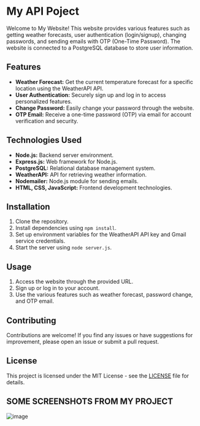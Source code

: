 # My API Poject

Welcome to My Website! This website provides various features such as getting weather forecasts, user authentication (login/signup), changing passwords, and sending emails with OTP (One-Time Password). The website is connected to a PostgreSQL database to store user information.

## Features

- **Weather Forecast:** Get the current temperature forecast for a specific location using the WeatherAPI API.
- **User Authentication:** Securely sign up and log in to access personalized features.
- **Change Password:** Easily change your password through the website.
- **OTP Email:** Receive a one-time password (OTP) via email for account verification and security.

## Technologies Used

- **Node.js:** Backend server environment.
- **Express.js:** Web framework for Node.js.
- **PostgreSQL:** Relational database management system.
- **WeatherAPI:** API for retrieving weather information.
- **Nodemailer:** Node.js module for sending emails.
- **HTML, CSS, JavaScript:** Frontend development technologies.

## Installation

1. Clone the repository.
2. Install dependencies using `npm install`.
3. Set up environment variables for the WeatherAPI API key and Gmail service credentials.
4. Start the server using `node server.js`.

## Usage

1. Access the website through the provided URL.
2. Sign up or log in to your account.
3. Use the various features such as weather forecast, password change, and OTP email.

## Contributing

Contributions are welcome! If you find any issues or have suggestions for improvement, please open an issue or submit a pull request.

## License

This project is licensed under the MIT License - see the [LICENSE](LICENSE) file for details.

## SOME SCREENSHOTS FROM MY PROJECT

![image](https://github.com/hodefiDavid/lognet_project/assets/73063199/a6b77952-9340-41b7-9dfe-45893fdb75a3)

